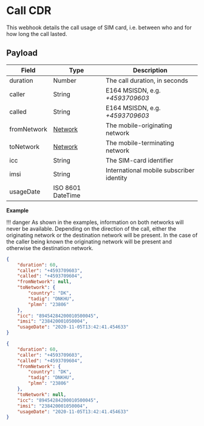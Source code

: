 # Call CDR

This webhook details the call usage of SIM card, i.e. between who and for how long the call lasted.

## Payload

| Field       | Type                                                     | Description                              |
|-------------|----------------------------------------------------------|------------------------------------------|
| duration    | Number                                                   | The call duration, in seconds            |
| caller      | String                                                   | E164 MSISDN, e.g. *+4593709603*          |
| called      | String                                                   | E164 MSISDN, e.g. *+4593709603*          |
| fromNetwork | [Network](../../general-information/data-types/#network) | The mobile-originating network           |
| toNetwork   | [Network](../../general-information/data-types/#network) | The mobile-terminating network           |
| icc         | String                                                   | The SIM-card identifier                  |
| imsi        | String                                                   | International mobile subscriber identity |
| usageDate   | ISO 8601 DateTime                                        |                                          |

**Example**

!!! danger
	As shown in the examples, information on both networks will never be available. 
    Depending on the direction of the call, either the originating network or the destination network will be present.
    In the case of the caller being known the originating network will be present and otherwise the destination network.

```json
{
    "duration": 60,
    "caller": "+4593709603",
    "called": "+4593709604",
    "fromNetwork": null,
    "toNetwork": {
        "country": "DK",
        "tadig": "DNKHU",
        "plmn": "23806"
    },
    "icc": "89454284200010500045",
    "imsi": "238420001050004",
    "usageDate": "2020-11-05T13:42:41.454633"
}
```

```json
{
    "duration": 60,
    "caller": "+4593709603",
    "called": "+4593709604",
    "fromNetwork": {
        "country": "DK",
        "tadig": "DNKHU",
        "plmn": "23806"
    },
    "toNetwork": null,
    "icc": "89454284200010500045",
    "imsi": "238420001050004",
    "usageDate": "2020-11-05T13:42:41.454633"
}
```
